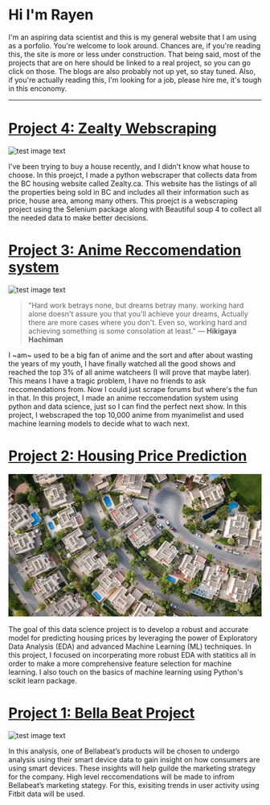 # Hi I'm Rayen <br>

I'm an aspiring data scientist and this is my general website that I am using as a porfolio. You're welcome to look around. Chances are, if you're reading this, the site is more or less under construction. That being said, most of the projects that are on here should be linked to a real project, so you can go click on those. The blogs are also probably not up yet, so stay tuned. Also, if you're actually reading this, I'm looking for a job, please hire me, it's tough in this enconomy.

* * *

# [Project 4: Zealty Webscraping](https://github.com/rayenfeng/ZealtyScrape) <br> 
![test image text](images/webscraping_zealty_thumb.png)

I've been trying to buy a house recently, and I didn't know what house to choose. In this proejct, I made a python webscraper that collects data from the BC housing website called Zealty.ca. This website has the listings of all the properties being sold in BC and includes all their information such as price, house area, among many others. This proejct is a webscraping project using the Selenium package along with Beautiful soup 4 to collect all the needed data to make better decisions. 


 
# [Project 3: Anime Reccomendation system](projects/Anime_reccomendation_system/Anime_reccomendation_system_230607.md) <br> 

![test image text](images/anime_reccomendation_thumb.png)

> "Hard work betrays none, but dreams betray many. working hard alone doesn't assure you that you'll achieve your dreams, Actually there are more cases where you don't.  Even so, working hard and achieving something is some consolation at least.”
― **Hikigaya Hachiman**


I ~am~ used to be a big fan of anime and the sort and after about wasting the years of my youth, I have finally watched all the good shows and reached the top 3% of all anime watcheers (I will prove that maybe later). This means I have a tragic problem, I have no friends to ask reccomendations from. Now I could just scrape forums but where's the fun in that. In this project, I made an anime reccomendation system using python and data science, just so I can find the perfect next show. In this project, I webscraped the top 10,000 anime from myanimelist and used machine learning models to decide what to wach next. 


# [Project 2: Housing Price Prediction](projects/housing_price_prediction/housing_price_prediction.md) <br> 
![test image text](images/houses_arial_thumb.jpg)

The goal of this data science project is to develop a robust and accurate model for predicting housing prices by leveraging the power of Exploratory Data Analysis (EDA) and advanced Machine Learning (ML) techniques. In this project, I focused on incorperating more robust EDA with statitics all in order to make a more comprehensive feature selection for machine learning. I also touch on the basics of machine learning using Python's scikit learn package. 


# [Project 1: Bella Beat Project](projects/bellabeat/fitbit-notebook.md) <br> 

![test image text](images/smart_watch_thumb.png)

In this analysis, one of Bellabeat’s products will be chosen to undergo analysis using their smart device data to gain insight on how consumers are using smart devices. These insights will help guilde the marketing strategy for the company. High level reccomendations will be made to infrom Bellabeat’s marketing stategy. For this, exisiting trends in user activity using Fitbit data will be used.

